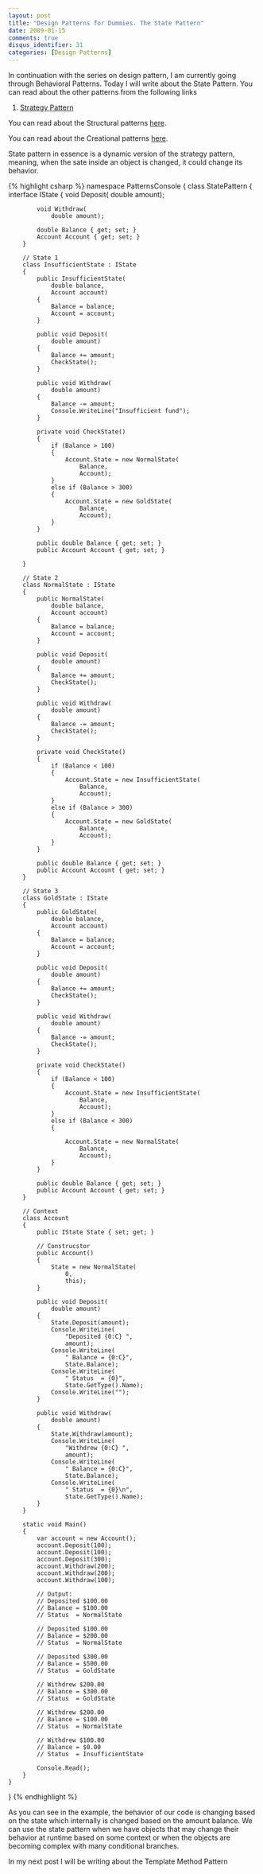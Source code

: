 ```yaml
---
layout: post
title: "Design Patterns for Dummies. The State Pattern"
date: 2009-01-15
comments: true
disqus_identifier: 31
categories: [Design Patterns]
---
```

In continuation with the series on design pattern, I am currently going
through Behavioral Patterns. Today I will write about the State Pattern.
You can read about the other patterns from the following links

1.  [Strategy
    Pattern](/2009/01/12/Design-Patterns-for-Dummies.-The-Strategy-Pattern/)

You can read about the Structural patterns
[here](/2008/12/15/Structural-Design-Patterns/).

You can read about the Creational patterns
[here](/2009/01/12/Creational-Design-Patterns/).

State pattern in essence is a dynamic version of the strategy pattern,
meaning, when the sate inside an object is changed, it could change its
behavior.

{% highlight csharp %}
namespace PatternsConsole
{
    class StatePattern
    {
        interface IState
        {
            void Deposit(
                double amount);

            void Withdraw(
                double amount);

            double Balance { get; set; }
            Account Account { get; set; }
        }

        // State 1
        class InsufficientState : IState
        {
            public InsufficientState(
                double balance,
                Account account)
            {
                Balance = balance;
                Account = account;
            }

            public void Deposit(
                double amount)
            {
                Balance += amount;
                CheckState();
            }

            public void Withdraw(
                double amount)
            {
                Balance -= amount;
                Console.WriteLine("Insufficient fund");
            }

            private void CheckState()
            {
                if (Balance > 100)
                {
                    Account.State = new NormalState(
                        Balance,
                        Account);
                }
                else if (Balance > 300)
                {
                    Account.State = new GoldState(
                        Balance,
                        Account);
                }
            }

            public double Balance { get; set; }
            public Account Account { get; set; }

        }

        // State 2
        class NormalState : IState
        {
            public NormalState(
                double balance,
                Account account)
            {
                Balance = balance;
                Account = account;
            }

            public void Deposit(
                double amount)
            {
                Balance += amount;
                CheckState();
            }

            public void Withdraw(
                double amount)
            {
                Balance -= amount;
                CheckState();
            }

            private void CheckState()
            {
                if (Balance < 100)
                {
                    Account.State = new InsufficientState(
                        Balance,
                        Account);
                }
                else if (Balance > 300)
                {
                    Account.State = new GoldState(
                        Balance,
                        Account);
                }
            }

            public double Balance { get; set; }
            public Account Account { get; set; }
        }

        // State 3
        class GoldState : IState
        {
            public GoldState(
                double balance,
                Account account)
            {
                Balance = balance;
                Account = account;
            }

            public void Deposit(
                double amount)
            {
                Balance += amount;
                CheckState();
            }

            public void Withdraw(
                double amount)
            {
                Balance -= amount;
                CheckState();
            }

            private void CheckState()
            {
                if (Balance < 100)
                {
                    Account.State = new InsufficientState(
                        Balance,
                        Account);
                }
                else if (Balance < 300)
                {

                    Account.State = new NormalState(
                        Balance,
                        Account);
                }
            }

            public double Balance { get; set; }
            public Account Account { get; set; }
        }

        // Context
        class Account
        {
            public IState State { set; get; }

            // Construcstor
            public Account()
            {
                State = new NormalState(
                    0,
                    this);
            }

            public void Deposit(
                double amount)
            {
                State.Deposit(amount);
                Console.WriteLine(
                    "Deposited {0:C} ",
                    amount);
                Console.WriteLine(
                    " Balance = {0:C}",
                    State.Balance);
                Console.WriteLine(
                    " Status  = {0}",
                    State.GetType().Name);
                Console.WriteLine("");
            }

            public void Withdraw(
                double amount)
            {
                State.Withdraw(amount);
                Console.WriteLine(
                    "Withdrew {0:C} ",
                    amount);
                Console.WriteLine(
                    " Balance = {0:C}",
                    State.Balance);
                Console.WriteLine(
                    " Status  = {0}\n",
                    State.GetType().Name);
            }
        }

        static void Main()
        {
            var account = new Account();
            account.Deposit(100);
            account.Deposit(100);
            account.Deposit(300);
            account.Withdraw(200);
            account.Withdraw(200);
            account.Withdraw(100);
            
            // Output:
            // Deposited $100.00
            // Balance = $100.00
            // Status  = NormalState

            // Deposited $100.00
            // Balance = $200.00
            // Status  = NormalState

            // Deposited $300.00
            // Balance = $500.00
            // Status  = GoldState

            // Withdrew $200.00
            // Balance = $300.00
            // Status  = GoldState

            // Withdrew $200.00
            // Balance = $100.00
            // Status  = NormalState

            // Withdrew $100.00
            // Balance = $0.00
            // Status  = InsufficientState

            Console.Read();
        }
    }
}
{% endhighlight %}

As you can see in the example, the behavior of our code is changing
based on the state which internally is changed based on the amount
balance. We can use the state pattern when we have objects that may
change their behavior at runtime based on some context or when the
objects are becoming complex with many conditional branches.

In my next post I will be writing about the Template Method Pattern

